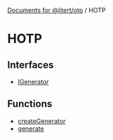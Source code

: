 [Documents for @litert/otp](../index.md) / HOTP

# HOTP

## Interfaces

- [IGenerator](interfaces/IGenerator.md)

## Functions

- [createGenerator](functions/createGenerator.md)
- [generate](functions/generate.md)
